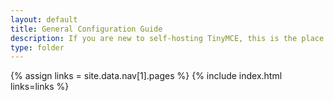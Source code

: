 ```yaml
---
layout: default
title: General Configuration Guide
description: If you are new to self-hosting TinyMCE, this is the place to start.
type: folder
---
```


{% assign links = site.data.nav[1].pages %}
{% include index.html links=links %}
